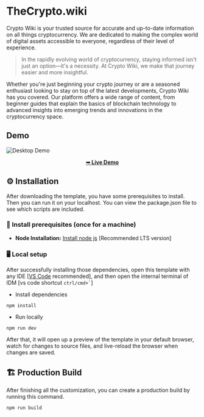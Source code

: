 # TheCrypto.wiki

Crypto Wiki is your trusted source for accurate and up-to-date information on all things cryptocurrency. We are dedicated to making the complex world of digital assets accessible to everyone, regardless of their level of experience.

> In the rapidly evolving world of cryptocurrency, staying informed isn't just an option—it's a necessity. At Crypto Wiki, we make that journey easier and more insightful.

Whether you're just beginning your crypto journey or are a seasoned enthusiast looking to stay on top of the latest developments, Crypto Wiki has you covered. Our platform offers a wide range of content, from beginner guides that explain the basics of blockchain technology to advanced insights into emerging trends and innovations in the cryptocurrency space.

## Demo

![Desktop Demo](https://oktayshakirov.com/assets/images/projects/crypto-wiki.png "Desktop Demo")

<p align="center">
  <a href="https://www.TinnitusHelp.me/"><strong>➥ Live Demo</strong></a>
</p>

<!-- installation -->

## ⚙️ Installation

After downloading the template, you have some prerequisites to install. Then you can run it on your localhost. You can view the package.json file to see which scripts are included.

### 🔧 Install prerequisites (once for a machine)

- **Node Installation:** [Install node js](https://nodejs.org/en/download/) [Recommended LTS version]

### 🖥️ Local setup

After successfully installing those dependencies, open this template with any IDE [[VS Code](https://code.visualstudio.com/) recommended], and then open the internal terminal of IDM [vs code shortcut <code>ctrl/cmd+\`</code>]

- Install dependencies

```
npm install
```

- Run locally

```
npm run dev
```

After that, it will open up a preview of the template in your default browser, watch for changes to source files, and live-reload the browser when changes are saved.

## 🏗️ Production Build

After finishing all the customization, you can create a production build by running this command.

```
npm run build
```
